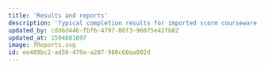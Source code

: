 ```yaml
---
title: 'Results and reports'
description: 'Typical completion results for imported scorm courseware or go even deeper with report capabilities you''ll only find with our nifty contrent creator.'
updated_by: cdd6d446-fbf6-4797-88f3-96075e42fb82
updated_at: 1594881697
image: fReports.svg
id: ee489bc2-ad56-479a-a207-960c60aa002d
---
```

